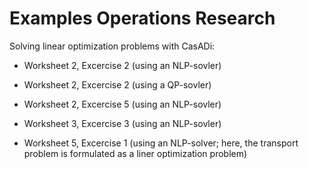 Examples Operations Research
============================

Solving linear optimization problems with CasADi:

- Worksheet 2, Excercise 2 (using an NLP-sovler)

- Worksheet 2, Excercise 2 (using a QP-sovler)

- Worksheet 2, Excercise 5 (using an NLP-sovler)

- Worksheet 3, Excercise 3 (using an NLP-sovler)

- Worksheet 5, Excercise 1 (using an NLP-solver; here, the transport problem is formulated as a liner optimization problem)